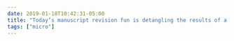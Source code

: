 ```yaml
---
date: 2019-01-18T10:42:31-05:00
title: "Today’s manuscript revision fun is detangling the results of a coding error that left out 3 hours and 56 minutes worth of tweets from my analysis. Just enough to make some very small differences in reported results."
tags: ["micro"]
---
```

